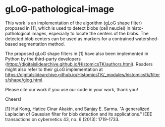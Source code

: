 # gLoG-pathological-image
This work is an implementation of the algorithm (gLoG shape filter) proposed in [1], which is used to detect blobs (cell neuclei) in histo-pathological images, especially to locate the centers of the blobs. The detected blob centers can be used as markers for a contrained watershed-based segmentation method. 

The proposed gLoG shape filters in [1] have also been implemented in Python by the third-party developers (https://digitalslidearchive.github.io/HistomicsTK/authors.html). Readers might also refer to their gLoG implementation at https://digitalslidearchive.github.io/HistomicsTK/_modules/histomicstk/filters/shape/glog.html. 

Please cite our work if you use our code in your work, thank you!

Cheers!


[1] Hui Kong, Hatice Cinar Akakin, and Sanjay E. Sarma. "A generalized Laplacian of Gaussian filter for blob detection and its applications." IEEE transactions on cybernetics 43, no. 6 (2013): 1719-1733.
